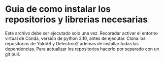 # Guia de como instalar los repositorios y librerias necesarias
Este archivo debe ser ejecutado solo una vez.
Recoradar activar el entorno virtual de Conda, versión de python 3.10, antes de ejecutar.
Clona los repositorios de YoloV8 y Detectron2 ademas de installar todas las dependencias.
Para actualizar los repositorios hacerlo por separado con un git pull.
